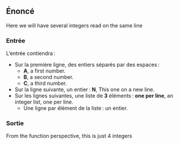 ## Énoncé

Here we will have several integers read on the same line

### Entrée

L’entrée contiendra :

- Sur la première ligne, des entiers séparés par des espaces :
    - **A**, a first number.
    - **B**, a second number.
    - **C**, a third number.
- Sur la ligne suivante, un entier : **N**, This one on a new line.
- Sur les lignes suivantes, une liste de **3** éléments : **one per line**, an
  integer list, one per line.
    - Une ligne par élément de la liste : un entier.

### Sortie

From the function perspective, this is just 4 integers
